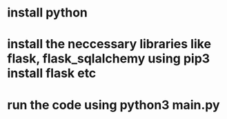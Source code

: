 # install python
# install the neccessary libraries like flask, flask_sqlalchemy using pip3 install flask etc
# run the code using python3 main.py
